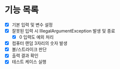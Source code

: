 # 기능 목록

- [x] 기본 입력 및 변수 설정
- [x] 잘못된 입력 시 IllegalArgumentException 발생 및 종료
  - [x] 0 입력도 예외 처리
- [x] 컴퓨터 랜덤 3자리의 숫자 발생
- [x] 볼/스트라이크 판단
- [x] 출력 결과 확인
- [x] 테스트 케이스 실행